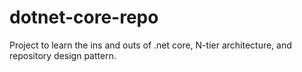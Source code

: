 # dotnet-core-repo
Project to learn the ins and outs of .net core, N-tier architecture, and repository design pattern.
